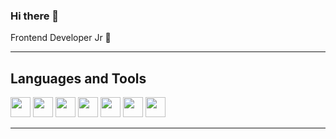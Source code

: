 ### Hi there 👋

Frontend Developer Jr 🚀
<hr/>

<h2>Languages and Tools</h2>
<div>
<img height="32" width="32" src="https://user-images.githubusercontent.com/72091118/114448947-92870580-9baa-11eb-8507-064cb1046754.png" />
<img height="32" width="32" src="https://user-images.githubusercontent.com/72091118/114449027-ae8aa700-9baa-11eb-80ea-c593f601cfa6.png" />
<img height="32" width="32" src="https://user-images.githubusercontent.com/72091118/114449189-d8dc6480-9baa-11eb-87e7-6876afad8183.png" />
<img height="32" width="32" src="https://user-images.githubusercontent.com/72091118/114448016-6c149a80-9ba9-11eb-932c-b0da3141d9a9.png" />
<img height="32" width="32" src="https://user-images.githubusercontent.com/72091118/114448060-76cf2f80-9ba9-11eb-889e-6bac124c18f0.png" />
<img height="32" width="32" src="https://user-images.githubusercontent.com/72091118/114448079-7cc51080-9ba9-11eb-99f5-29946cd66e63.png" />
<img height="32" width="32" src="https://symbols.getvecta.com/stencil_25/40_jest.5fde12ec22.png" />
</div>

<hr/>



<!--
**agustinricardo1/agustinricardo1** is a ✨ _special_ ✨ repository because its `README.md` (this file) appears on your GitHub profile.

    
Here are some ideas to get you started:

- 🔭 I’m currently working on ...
- 🌱 I’m currently learning ...
- 👯 I’m looking to collaborate on ...
- 🤔 I’m looking for help with ...
- 💬 Ask me about ...
- 📫 How to reach me: ...
- 😄 Pronouns: ...
- ⚡ Fun fact: ...
-->
